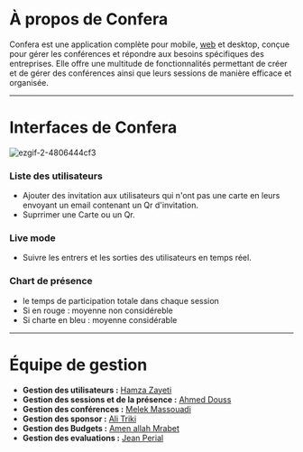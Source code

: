 # À propos de Confera

Confera est une application complète pour mobile, [web](https://github.com/ahmeddouss/conferaWeb) et desktop, conçue pour gérer les conférences et répondre aux besoins spécifiques des entreprises. Elle offre une multitude de fonctionnalités permettant de créer et de gérer des conférences ainsi que leurs sessions de manière efficace et organisée.



---
# Interfaces de Confera

![ezgif-2-4806444cf3](https://github.com/LukaTN/PIDEV3A29/assets/118319834/9dfb119e-d520-4a42-8f42-ee6a92074f8d)

### Liste des utilisateurs
- Ajouter des invitation aux utilisateurs qui n'ont pas une carte en leurs envoyant un email contenant un Qr d'invitation.
- Suprrimer une Carte ou un Qr.

### Live mode
- Suivre les entrers et les sorties des utilisateurs en temps réel.

### Chart de présence
- le temps de participation totale dans chaque session
- Si en rouge : moyenne non considéreble
- Si charte en bleu : moyenne considérable

---

# Équipe de gestion

- **Gestion des utilisateurs :** [Hamza Zayeti](https://github.com/zayatihamza)
- **Gestion des sessions et de la présence :** [Ahmed Douss](https://github.com/ahmeddouss)
- **Gestion des conférences :** [Melek Massouadi](https://github.com/LukaTN) 
- **Gestion des sponsor :** [Ali Triki](https://github.com/Alilovez)
- **Gestion des Budgets :** [Amen allah Mrabet](https://github.com/AmenAllahMrabet)
- **Gestion des evaluations :** [Jean Perial](https://github.com/AmenAllahMrabet)
